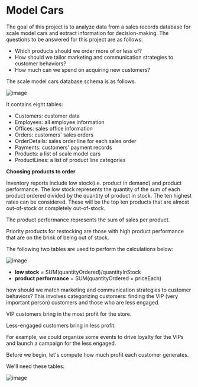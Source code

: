 # Model Cars

The goal of this project is to analyze data from a sales records database for scale model cars and extract information for decision-making.
The questions to be answered for this project are as follows:
- Which products should we order more of or less of?
- How should we tailor marketing and communication strategies to customer behaviors?
- How much can we spend on acquiring new customers?

The scale model cars database schema is as follows.

![image](https://user-images.githubusercontent.com/132544906/236166626-9eecde73-b76f-4e43-91b9-7e52d989dfa9.png)

 
It contains eight tables:

- Customers: customer data
- Employees: all employee information
- Offices: sales office information
- Orders: customers' sales orders
- OrderDetails: sales order line for each sales order
- Payments: customers' payment records
- Products: a list of scale model cars
- ProductLines: a list of product line categories

**Choosing products to order**

Inventory reports include low stock(i.e. product in demand) and product performance. The low stock represents the quantity of the sum of each product ordered divided by the quantity of product in stock. The ten highest rates can be considered. These will be the top ten products that are almost out-of-stock or completely out-of-stock.

The product performance represents the sum of sales per product.

Priority products for restocking are those with high product performance that are on the brink of being out of stock.

The following two tables are used to perform the calculations below:

![image](https://user-images.githubusercontent.com/132544906/236175368-2d3c6d9d-1244-4545-9631-01e6164d6a32.png)

- **low stock** = SUM(quantityOrdered)/quantityInStock
- **product performance** = SUM(quantityOrdered × priceEach)

how should we match marketing and communication strategies to customer behaviors? This involves categorizing customers: finding the VIP (very important person) customers and those who are less engaged.

VIP customers bring in the most profit for the store.

Less-engaged customers bring in less profit.

For example, we could organize some events to drive loyalty for the VIPs and launch a campaign for the less engaged.

Before we begin, let's compute how much profit each customer generates.

We'll need these tables:

![image](https://user-images.githubusercontent.com/132544906/236284163-86e56daa-b374-46b4-93a0-342e03f7c02b.png)


